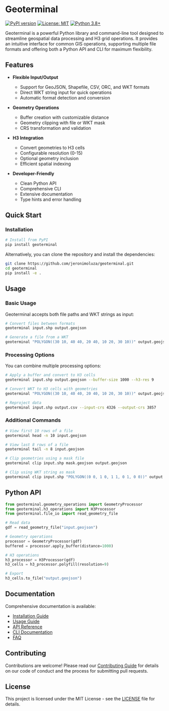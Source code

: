 # Geoterminal

[![PyPI version](https://badge.fury.io/py/geoterminal.svg)](https://badge.fury.io/py/geoterminal)
[![License: MIT](https://img.shields.io/badge/License-MIT-yellow.svg)](https://opensource.org/licenses/MIT)
[![Python 3.8+](https://img.shields.io/badge/python-3.8+-blue.svg)](https://www.python.org/downloads/)

Geoterminal is a powerful Python library and command-line tool designed to streamline geospatial data processing and H3 grid operations. It provides an intuitive interface for common GIS operations, supporting multiple file formats and offering both a Python API and CLI for maximum flexibility.

## Features

- **Flexible Input/Output**
  - Support for GeoJSON, Shapefile, CSV, ORC, and WKT formats
  - Direct WKT string input for quick operations
  - Automatic format detection and conversion

- **Geometry Operations**
  - Buffer creation with customizable distance
  - Geometry clipping with file or WKT mask
  - CRS transformation and validation

- **H3 Integration**
  - Convert geometries to H3 cells
  - Configurable resolution (0-15)
  - Optional geometry inclusion
  - Efficient spatial indexing

- **Developer-Friendly**
  - Clean Python API
  - Comprehensive CLI
  - Extensive documentation
  - Type hints and error handling

## Quick Start

### Installation

```bash
# Install from PyPI
pip install geoterminal
```

Alternatively, you can clone the repository and install the dependencies:

```bash
git clone https://github.com/jeronimoluza/geoterminal.git
cd geoterminal
pip install -e .
```

## Usage

### Basic Usage

Geoterminal accepts both file paths and WKT strings as input:

```bash
# Convert files between formats
geoterminal input.shp output.geojson

# Generate a file from a WKT
geoterminal "POLYGON((30 10, 40 40, 20 40, 10 20, 30 10))" output.geojson
```

### Processing Options

You can combine multiple processing options:

```bash
# Apply a buffer and convert to H3 cells
geoterminal input.shp output.geojson --buffer-size 1000 --h3-res 9

# Convert WKT to H3 cells with geometries
geoterminal "POLYGON((30 10, 40 40, 20 40, 10 20, 30 10))" output.geojson --h3-res 9 --h3-geom

# Reproject data
geoterminal input.shp output.csv --input-crs 4326 --output-crs 3857
```

### Additional Commands

```bash
# View first 10 rows of a file
geoterminal head -n 10 input.geojson

# View last 8 rows of a file
geoterminal tail -n 8 input.geojson

# Clip geometries using a mask file
geoterminal clip input.shp mask.geojson output.geojson

# Clip using WKT string as mask
geoterminal clip input.shp "POLYGON((0 0, 1 0, 1 1, 0 1, 0 0))" output.geojson
```

## Python API

```python
from geoterminal.geometry_operations import GeometryProcessor
from geoterminal.h3_operations import H3Processor
from geoterminal.file_io import read_geometry_file

# Read data
gdf = read_geometry_file("input.geojson")

# Geometry operations
processor = GeometryProcessor(gdf)
buffered = processor.apply_buffer(distance=1000)

# H3 operations
h3_processor = H3Processor(gdf)
h3_cells = h3_processor.polyfill(resolution=9)

# Export
h3_cells.to_file("output.geojson")
```

## Documentation

Comprehensive documentation is available:

- [Installation Guide](docs/installation.md)
- [Usage Guide](docs/usage.md)
- [API Reference](docs/api.md)
- [CLI Documentation](docs/cli.md)
- [FAQ](docs/faq.md)

## Contributing

Contributions are welcome! Please read our [Contributing Guide](CONTRIBUTING.md) for details on our code of conduct and the process for submitting pull requests.

## License

This project is licensed under the MIT License - see the [LICENSE](LICENSE) file for details.
